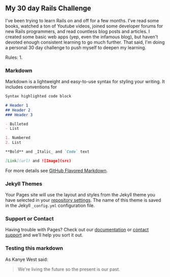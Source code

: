 ## My 30 day Rails Challenge
I've been trying to learn Rails on and off for a few months.  I've read some books, watched a ton of Youtube videos, joined some developer forums for new Rails programmers, and read countless blog posts and articles.  I created some basic web apps (yep, even the infamous blog), but haven't devoted enough consistent learning to go much further.  That said, I'm doing a personal 30 day challenge to push myself to deepen my learning.

Rules: 
1. 
### Markdown

Markdown is a lightweight and easy-to-use syntax for styling your writing. It includes conventions for

```markdown
Syntax highlighted code block

# Header 1
## Header 2
### Header 3

- Bulleted
- List

1. Numbered
2. List

**Bold** and _Italic_ and `Code` text

[Link](url) and ![Image](src)
```

For more details see [GitHub Flavored Markdown](https://guides.github.com/features/mastering-markdown/).

### Jekyll Themes

Your Pages site will use the layout and styles from the Jekyll theme you have selected in your [repository settings](https://github.com/wmcraver/wmcraver.github.io/settings). The name of this theme is saved in the Jekyll `_config.yml` configuration file.

### Support or Contact

Having trouble with Pages? Check out our [documentation](https://help.github.com/categories/github-pages-basics/) or [contact support](https://github.com/contact) and we’ll help you sort it out.


### Testing this markdown
As Kanye West said:

> We're living the future so
> the present is our past.
